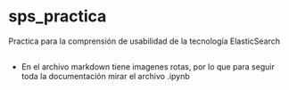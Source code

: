 # sps_practica
Practica para la comprensión de usabilidad de la tecnología ElasticSearch

## 
* En el archivo markdown tiene imagenes rotas, por lo que para seguir toda la documentación mirar el archivo .ipynb
